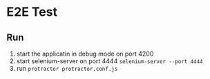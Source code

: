 
# E2E Test

## Run

1. start the applicatin in debug mode on port 4200
2. start selenium-server on port 4444 ```selenium-server --port 4444```
3. run ```protractor protractor.conf.js```
